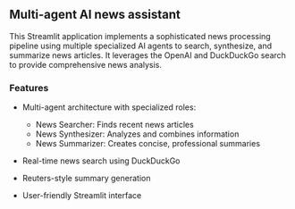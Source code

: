 ## Multi-agent AI news assistant
This Streamlit application implements a sophisticated news processing pipeline using multiple specialized AI agents to search, synthesize, and summarize news articles. It leverages the OpenAI and DuckDuckGo search to provide comprehensive news analysis.


### Features
- Multi-agent architecture with specialized roles:
    - News Searcher: Finds recent news articles
    - News Synthesizer: Analyzes and combines information
    - News Summarizer: Creates concise, professional summaries

- Real-time news search using DuckDuckGo
- Reuters-style summary generation
- User-friendly Streamlit interface

